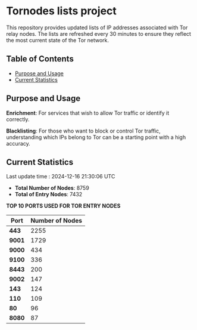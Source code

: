 # Tornodes lists project

This repository provides updated lists of IP addresses associated with Tor relay nodes. The lists are refreshed every 30 minutes to ensure they reflect the most current state of the Tor network.

## Table of Contents

- [Purpose and Usage](#purpose-and-usage)
- [Current Statistics](#current-statistics)


## Purpose and Usage

**Enrichment**: For services that wish to allow Tor traffic or identify it correctly.

**Blacklisting**: For those who want to block or control Tor traffic, understanding which IPs belong to Tor can be a starting point with a high accuracy.

## Current Statistics

Last update time : 2024-12-16 21:30:06 UTC

- **Total Number of Nodes**: 8759
- **Total of Entry Nodes**: 7432

**TOP 10 PORTS USED FOR TOR ENTRY NODES**

| **Port** | **Number of Nodes** |
|------|-----------------|
| **443**   | 2255  |
| **9001**   | 1729  |
| **9000**   | 434  |
| **9100**   | 336  |
| **8443**   | 200  |
| **9002**   | 147  |
| **143**   | 124  |
| **110**   | 109  |
| **80**   | 96  |
| **8080**   | 87  |

